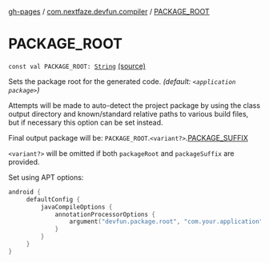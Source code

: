 [gh-pages](../index.md) / [com.nextfaze.devfun.compiler](index.md) / [PACKAGE_ROOT](./-p-a-c-k-a-g-e_-r-o-o-t.md)

# PACKAGE_ROOT

`const val PACKAGE_ROOT: `[`String`](https://kotlinlang.org/api/latest/jvm/stdlib/kotlin/-string/index.html) [(source)](https://github.com/NextFaze/dev-fun/tree/master/devfun-compiler/src/main/java/com/nextfaze/devfun/compiler/DevFunProcessor.kt#L136)

Sets the package root for the generated code. *(default: `<application package>`)*

Attempts will be made to auto-detect the project package by using the class output directory and known/standard
relative paths to various build files, but if necessary this option can be set instead.

Final output package will be: `PACKAGE_ROOT`.`<variant?>`.[PACKAGE_SUFFIX](-p-a-c-k-a-g-e_-s-u-f-f-i-x.md)

`<variant?>` will be omitted if both `packageRoot` and `packageSuffix` are provided.

Set using APT options:

``` kotlin
android {
     defaultConfig {
         javaCompileOptions {
             annotationProcessorOptions {
                 argument("devfun.package.root", "com.your.application")
             }
         }
     }
}
```

